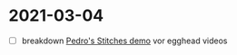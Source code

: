 # 2021-03-04

- [ ] breakdown [Pedro's Stitches demo](https://www.youtube.com/watch?v=Gw28VgyKGkw) vor egghead videos
